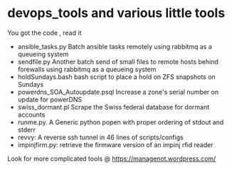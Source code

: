 # devops_tools and various little tools



You got the code , read it

 
*	ansible_tasks.py 	Batch ansible tasks remotely using rabbitmq as a queueing system
*	sendfile.py 	Another batch send of small files to remote hosts behind forewalls using rabbitmq as a queueing system
*	holdSundays.bash 	bash script to place a hold on ZFS snapshots on Sundays
*	powerdns_SOA_Autoupdate.psql 	Increase a zone's serial number on update for powerDNS
*	swiss_dormant.pl 	Scrape the Swiss federal database for dormant accounts
* runme.py. A Generic python popen with proper ordering of stdout and stderr
* revvy: A reverse ssh tunnel in 46 lines of scripts/configs
* impinjfirm.py: retrieve the firmware version of an impinj rfid reader

Look for more complicated tools @ https://managenot.wordpress.com/
